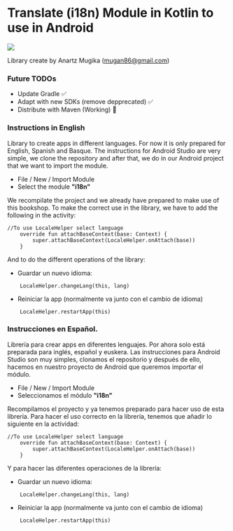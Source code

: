 # Translate (i18n) Module in Kotlin to use in Android

[![](https://jitpack.io/v/mugan86/translate-ui-android-kotlin-library.svg)](https://jitpack.io/#mugan86/translate-ui-android-kotlin-library)

Library create by Anartz Mugika (mugan86@gmail.com)

### Future TODOs ###
* Update Gradle :white_check_mark:
* Adapt with new SDKs (remove depprecated) :white_check_mark:
* Distribute with Maven (Working) :construction_worker:

### Instructions in English
Library to create apps in different languages. For now it is only prepared for English, Spanish and Basque.
The instructions for Android Studio are very simple, we clone the repository and after that, we do in our Android project that we want to import the module.
* File / New / Import Module
* Select the module **"i18n"**

We recompilate the project and we already have prepared to make use of this bookshop.
To make the correct use in the library, we have to add the following in the activity:
```
//To use LocaleHelper select language
    override fun attachBaseContext(base: Context) {
        super.attachBaseContext(LocaleHelper.onAttach(base))
    }
```
And to do the different operations of the library:

* Guardar un nuevo idioma:
```
    LocaleHelper.changeLang(this, lang)
```
* Reiniciar la app (normalmente va junto con el cambio de idioma)
```
    LocaleHelper.restartApp(this)
```
### Instrucciones en Español.

Librería para crear apps en diferentes lenguajes. Por ahora solo está preparada para inglés, español y euskera. 
Las instrucciones para Android Studio son muy simples, clonamos el repositorio y después de ello, hacemos en nuestro proyecto de Android que queremos importar el módulo.
* File / New / Import Module
* Seleccionamos el módulo **"i18n"**

Recompilamos el proyecto y ya tenemos preparado para hacer uso de esta librería.
Para hacer el uso correcto en la librería, tenemos que añadir lo siguiente en la actividad:
```
//To use LocaleHelper select language
    override fun attachBaseContext(base: Context) {
        super.attachBaseContext(LocaleHelper.onAttach(base))
    }
```
Y para hacer las diferentes operaciones de la librería:
* Guardar un nuevo idioma:
```
    LocaleHelper.changeLang(this, lang)
```
* Reiniciar la app (normalmente va junto con el cambio de idioma)
```
    LocaleHelper.restartApp(this)
```
 
